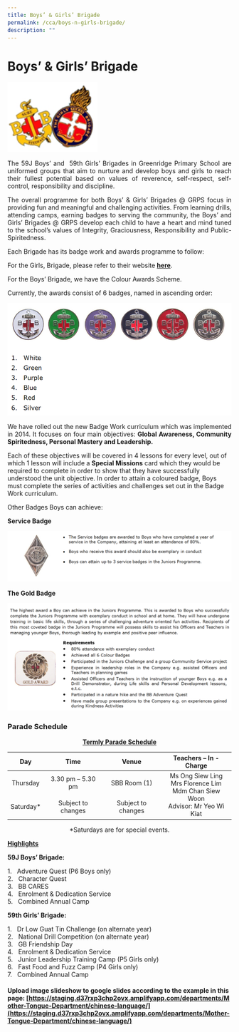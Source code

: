 ```yaml
---
title: Boys’ & Girls’ Brigade
permalink: /cca/boys-n-girls-brigade/
description: ""
---
```

# Boys’ & Girls’ Brigade

<img src="/images/Departments/PE,%20CCA%20and%20Aesthetics/Cca/Boys’%20&%20Girls’%20Brigade/Badge1.png"
     style="width:40%">
		 
		 
<p style="text-align: justify;">The 59J Boys’ and  59th Girls’ Brigades in Greenridge Primary School are uniformed groups that aim to nurture and develop boys and girls to reach their fullest potential based on values of reverence, self-respect, self-control, responsibility and discipline.</p>

<p style="text-align: justify;">The overall programme for both Boys’ & Girls’ Brigades @ GRPS focus in providing fun and meaningful and challenging activities. From learning drills, attending camps, earning badges to serving the community, the Boys’ and Girls’ Brigades @ GRPS develop each child to have a heart and mind tuned to the school’s values of Integrity, Graciousness, Responsibility and Public-Spiritedness.</p>

Each Brigade has its badge work and awards programme to follow:

For the Girls, Brigade, please refer to their website [**here**](https://www.gb.org.sg/our-programmes/).

For the Boys’ Brigade, we have the Colour Awards Scheme.

Currently, the awards consist of 6 badges, named in ascending order:

![](/images/Departments/PE,%20CCA%20and%20Aesthetics/Cca/Boys’%20&%20Girls’%20Brigade/Badge2.png)


<p style="text-align: justify;">We have rolled out the new Badge Work curriculum which was implemented in 2014. It focuses on four main objectives: <b>Global Awareness, Community Spiritedness, Personal Mastery and Leadership.</b></p>

<p style="text-align: justifyr;">Each of these objectives will be covered in 4 lessons for every level, out of which 1 lesson will include a <b>Special Missions</b> card which they would be required to complete in order to show that they have successfully understood the unit objective. In order to attain a coloured badge, Boys must complete the series of activities and challenges set out in the Badge Work curriculum.</p>

Other Badges Boys can achieve:

**Service Badge**

![](/images/Departments/PE,%20CCA%20and%20Aesthetics/Cca/Boys’%20&%20Girls’%20Brigade/Service%20badge.png)

**The Gold Badge**

![](/images/Departments/PE,%20CCA%20and%20Aesthetics/Cca/Boys’%20&%20Girls’%20Brigade/Gold%20badge.png)

### Parade Schedule

<p style="text-align: center;"><b><u>Termly Parade Schedule</u></b></p>

<table>
<thead>
  <tr>
    <th style="text-align: center;">Day</th>
    <th style="text-align: center;">Time</th>
    <th style="text-align: center;">Venue</th>
    <th style="text-align: center;">Teachers – In - Charge</th>
  </tr>
</thead>
<tbody>
  <tr>
    <td style="text-align: center;">Thursday</td>
    <td style="text-align: center;">3.30 pm – 5.30 pm</td>
    <td style="text-align: center;">SBB Room (1)</td>
    <td rowspan="2"  style="text-align: center;">Ms Ong Siew Ling<br>Mrs Florence Lim<br>Mdm Chan Siew Woon<br>Advisor: Mr Yeo Wi Kiat</td>
  </tr>
  <tr>
    <td style="text-align: center;">Saturday*</td>
    <td style="text-align: center;">Subject to changes</td>
    <td style="text-align: center;">Subject to changes</td>
  </tr>
</tbody>
</table>

<p style="text-align: center;">*Saturdays are for special events.</p>


<b><u>Highlights</u></b>

**59J Boys’ Brigade:**

1.   Adventure Quest (P6 Boys only)  
2.   Character Quest  
3.   BB CARES  
4.   Enrolment & Dedication Service  
5.   Combined Annual Camp

**59th Girls’ Brigade:**

1.   Dr Low Guat Tin Challenge (on alternate year)  
2.   National Drill Competition (on alternate year)  
3.   GB Friendship Day  
4.   Enrolment & Dedication Service  
5.   Junior Leadership Training Camp (P5 Girls only)  
6.   Fast Food and Fuzz Camp (P4 Girls only)  
7.   Combined Annual Camp

#### Upload image slideshow to google slides according to the example in this page: [https://staging.d37rxp3chp2ovx.amplifyapp.com/departments/Mother-Tongue-Department/chinese-language/](https://staging.d37rxp3chp2ovx.amplifyapp.com/departments/Mother-Tongue-Department/chinese-language/)